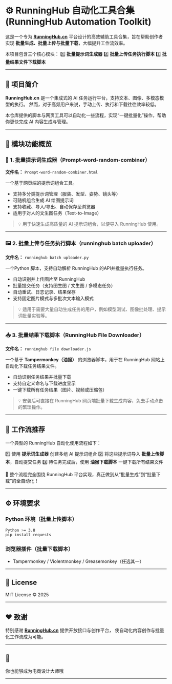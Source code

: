 # ⚙️ RunningHub 自动化工具合集 (RunningHub Automation Toolkit)

这是一个专为 [**RunningHub.cn**](https://www.runninghub.cn/) 平台设计的高效辅助工具合集，旨在帮助创作者实现 **批量生成、批量上传与批量下载**，大幅提升工作流效率。

本项目包含三个核心模块：
1️⃣ **批量提示词生成器**
2️⃣ **批量上传任务执行脚本**
3️⃣ **批量结果文件下载脚本**

---

## 🚀 项目简介

**RunningHub.cn** 是一个集成式的 AI 任务运行平台，支持文本、图像、多模态模型的执行。
然而，对于高频用户来说，手动上传、执行和下载往往效率较低。

本仓库提供的脚本与网页工具可以自动化一些流程，实现“一键批量化”操作，帮助你更快完成 AI 内容生成与管理。

---

## 🧩 模块功能概览

### 🧠 1. 批量提示词生成器（Prompt-word-random-combiner）

**文件名：** `Prompt-word-random-combiner.html`

一个基于网页端的提示词组合工具。

* 支持多分类提示词管理（服装、发型、姿势、镜头等）
* 可随机组合生成 AI 绘图提示词
* 支持收藏、导入/导出、自动保存至浏览器
* 适用于对人的文生图任务（Text-to-Image）

> 💡 用于快速生成高质量的 AI 提示词组合，以便导入 RunningHub 使用。

---

### 🖼️ 2. 批量上传与任务执行脚本（runninghub batch uploader）

**文件名：** `runninghub batch uploader.py`

一个Python 脚本，支持自动解析 RunningHub 的API并批量执行任务。

* 自动识别并上传图片至 RunningHub
* 批量提交任务（支持图生图 / 文生图 / 多模态任务）
* 自动重试、日志记录、结果保存
* 支持固定图片模式与多批次文本输入模式

> 💡 适用于需要大量自动生成任务的用户，例如模型测试、图像批处理、提示词批量实验等。

---

### 📥 3. 批量结果下载脚本（RunningHub File Downloader）

**文件名：** `runninghub file downloader.js`

一个基于 **Tampermonkey（油猴）** 的浏览器脚本，用于在 RunningHub 网站上自动化下载任务结果文件。

* 自动识别任务结果并批量下载
* 支持自定义命名与下载进度显示
* 一键下载所有任务结果（图片、视频或压缩包）

> 💡 安装后可直接在 RunningHub 网页端批量下载生成内容，免去手动点击的繁琐操作。

---

## 🧠 工作流推荐

一个典型的 RunningHub 自动化使用流程如下：

1️⃣ 使用 **提示词生成器** 创建多组 AI 提示词组合
2️⃣ 将这些提示词导入 **批量上传脚本**，自动提交任务
3️⃣ 待任务完成后，使用 **油猴下载脚本** 一键下载所有结果文件

🎯 整个流程完全围绕 RunningHub 平台实现，真正做到从“批量生成”到“批量下载”的全自动化！

---

## ⚙️ 环境要求

### Python 环境（批量上传脚本）

```bash
Python >= 3.8
pip install requests
```

### 浏览器插件（批量下载脚本）

* Tampermonkey / Violentmonkey / Greasemonkey（任选其一）

---

## 📜 License

MIT License © 2025

---

## ❤️ 致谢

特别感谢 [**RunningHub.cn**](https://www.runninghub.cn/) 提供开放接口与创作平台，
使自动化内容创作与批量化工作流成为可能。

---

## 🐔

你也能够成为电商设计大师哦

---

